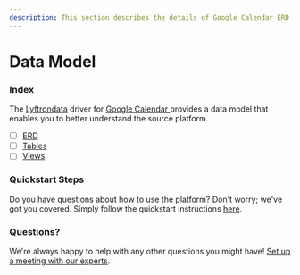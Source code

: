 ```yaml
---
description: This section describes the details of Google Calendar ERD, Tables, and Views.
---
```


# Data Model

### Index

The  [Lyftrondata](https://www.lyftrondata.com/) driver for [Google Calendar](https://www.lyftrondata.com/integration/google-calendar/)[ ](https://www.lyftrondata.com/integration/google-calendar/)provides a data model that enables you to better understand the source platform.

* [ ] [ERD](../../../business-analytics/google-calendar/data-model/erd.md)
* [ ] [Tables](../../../business-analytics/google-calendar/data-model/tables.md)
* [ ] [Views](../../../business-analytics/google-calendar/data-model/views.md)

### Quickstart Steps

Do you have questions about how to use the platform? Don't worry; we've got you covered. Simply follow the quickstart instructions [here](../../../../quickstart-steps.md).

### Questions? <a href="#questions" id="questions"></a>

We're always happy to help with any other questions you might have! [Set up a meeting with our experts](https://www.lyftrondata.com/book-a-meeting/).


